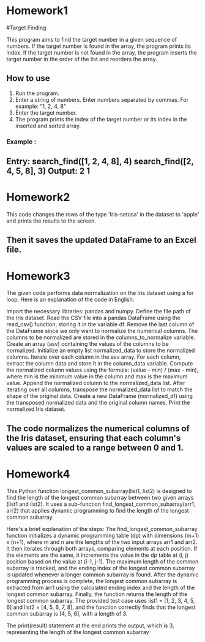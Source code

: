 # Homework1
#Target Finding

This program aims to find the target number in a given sequence of numbers. If the target number is found in the array, the program prints its index.
If the target number is not found in the array, the program inserts the target number in the order of the list and reorders the array.
## How to use

1. Run the program.
2. Enter a string of numbers. Enter numbers separated by commas. For example: "1, 2, 4, 8"
3. Enter the target number.
4. The program prints the index of the target number or its index in the inserted and sorted array.
### Example :

Entry:
search_find([1, 2, 4, 8], 4)
search_find([2, 4, 5, 8], 3)
Output:
2
1
-----------------------------------------------------------------------------------------------------
 # Homework2
 This code changes the rows of the type 'Iris-setosa' in the dataset to 'apple' and prints the results to the screen. 
 
 Then it saves the updated DataFrame to an Excel file.
----------------------------------------------------------------------------------------------------------
 # Homework3 
The given code performs data normalization on the Iris dataset using a for loop. Here is an explanation of the code in English:

   Import the necessary libraries: pandas and numpy.
   Define the file path of the Iris dataset.
   Read the CSV file into a pandas DataFrame using the read_csv() function, storing it in the variable df.
   Remove the last column of the DataFrame since we only want to normalize the numerical columns. The columns to be normalized are stored in the columns_to_normalize variable.
   Create an array (asv) containing the values of the columns to be normalized.
   Initialize an empty list normalized_data to store the normalized columns.
   Iterate over each column in the asv array.
   For each column, extract the column data and store it in the column_data variable.
   Compute the normalized column values using the formula: (value - min) / (max - min), where min is the minimum value in the column and max is the maximum value.
   Append the normalized column to the normalized_data list.
   After iterating over all columns, transpose the normalized_data list to match the shape of the original data.
   Create a new DataFrame (normalized_df) using the transposed normalized data and the original column names.
   Print the normalized Iris dataset.

The code normalizes the numerical columns of the Iris dataset, ensuring that each column's values are scaled to a range between 0 and 1.
------------------------------------------------------------------------------------------------------------
# Homework4
This Python function longest_common_subarray(list1, list2) is designed to find the length of the longest common subarray between two given arrays (list1 and list2). 
It uses a sub-function find_longest_common_subarray(arr1, arr2) that applies dynamic programming to find the length of the longest common subarray.

Here's a brief explanation of the steps:
   The find_longest_common_subarray function initializes a dynamic programming table (dp) with dimensions (m+1) x (n+1), where m and n are the lengths of the two input arrays arr1 and arr2.
   It then iterates through both arrays, comparing elements at each position. If the elements are the same, it increments the value in the dp table at (i, j) position based on the value at (i-1, j-1).
   The maximum length of the common subarray is tracked, and the ending index of the longest common subarray is updated whenever a longer common subarray is found.
   After the dynamic programming process is complete, the longest common subarray is extracted from arr1 using the calculated ending index and the length of the longest common subarray.
   Finally, the function returns the length of the longest common subarray.
   The provided test case uses list1 = [1, 2, 3, 4, 5, 6] and list2 = [4, 5, 6, 7, 8], and the function correctly finds that the longest common subarray is [4, 5, 6], with a length of 3.

The print(result) statement at the end prints the output, which is 3, representing the length of the longest common subarray
